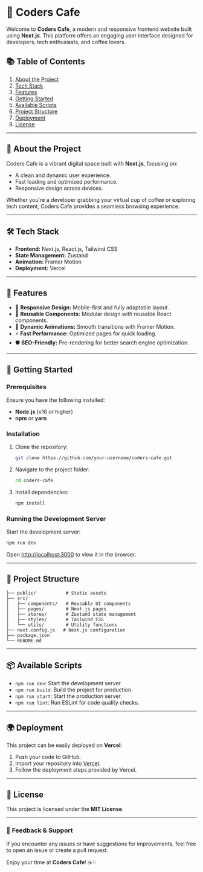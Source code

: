# 🚀 Coders Cafe

Welcome to **Coders Cafe**, a modern and responsive frontend website built using **Next.js**. This platform offers an engaging user interface designed for developers, tech enthusiasts, and coffee lovers.

## 📚 **Table of Contents**
1. [About the Project](#about-the-project)
2. [Tech Stack](#tech-stack)
3. [Features](#features)
4. [Getting Started](#getting-started)
5. [Available Scripts](#available-scripts)
6. [Project Structure](#project-structure)
7. [Deployment](#deployment)
8. [License](#license)

---

## 📝 **About the Project**
Coders Cafe is a vibrant digital space built with **Next.js**, focusing on:
- A clean and dynamic user experience.
- Fast loading and optimized performance.
- Responsive design across devices.

Whether you're a developer grabbing your virtual cup of coffee or exploring tech content, Coders Cafe provides a seamless browsing experience.

---

## 🛠️ **Tech Stack**
- **Frontend:** Next.js, React.js, Tailwind CSS
- **State Management:** Zustand
- **Animation:** Framer Motion
- **Deployment:** Vercel

---

## 🌟 **Features**
- 📱 **Responsive Design:** Mobile-first and fully adaptable layout.
- 🧩 **Reusable Components:** Modular design with reusable React components.
- 🎨 **Dynamic Animations:** Smooth transitions with Framer Motion.
- ⚡ **Fast Performance:** Optimized pages for quick loading.
- 🛡️ **SEO-Friendly:** Pre-rendering for better search engine optimization.

---

## 🚀 **Getting Started**

### Prerequisites
Ensure you have the following installed:
- **Node.js** (v16 or higher)
- **npm** or **yarn**

### Installation
1. Clone the repository:
   ```bash
   git clone https://github.com/your-username/coders-cafe.git
   ```
2. Navigate to the project folder:
   ```bash
   cd coders-cafe
   ```
3. Install dependencies:
   ```bash
   npm install
   ```

### Running the Development Server
Start the development server:
```bash
npm run dev
```
Open [http://localhost:3000](http://localhost:3000) to view it in the browser.

---

## 📂 **Project Structure**
```
├── public/           # Static assets
├── src/
│   ├── components/   # Reusable UI components
│   ├── pages/        # Next.js pages
│   ├── stores/       # Zustand state management
│   ├── styles/       # Tailwind CSS
│   └── utils/        # Utility functions
├── next.config.js   # Next.js configuration
├── package.json
└── README.md
```

---

## 📦 **Available Scripts**
- `npm run dev`: Start the development server.
- `npm run build`: Build the project for production.
- `npm run start`: Start the production server.
- `npm run lint`: Run ESLint for code quality checks.

---

## 🌍 **Deployment**
This project can be easily deployed on **Vercel**:
1. Push your code to GitHub.
2. Import your repository into [Vercel](https://vercel.com/).
3. Follow the deployment steps provided by Vercel.

---

## 📜 **License**
This project is licensed under the **MIT License**.

---

### 💬 **Feedback & Support**
If you encounter any issues or have suggestions for improvements, feel free to open an issue or create a pull request.

Enjoy your time at **Coders Cafe**! ☕✨